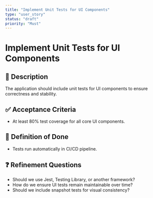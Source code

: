 ```yaml
---
title: "Implement Unit Tests for UI Components"
type: "user_story"
status: "draft"
priority: "Must"
---
```


# Implement Unit Tests for UI Components

## 📌 Description
The application should include unit tests for UI components to ensure correctness and stability.

## ✅ Acceptance Criteria
- At least 80% test coverage for all core UI components.

## 🎯 Definition of Done
- Tests run automatically in CI/CD pipeline.

## ❓ Refinement Questions
- Should we use Jest, Testing Library, or another framework?
- How do we ensure UI tests remain maintainable over time?
- Should we include snapshot tests for visual consistency?
